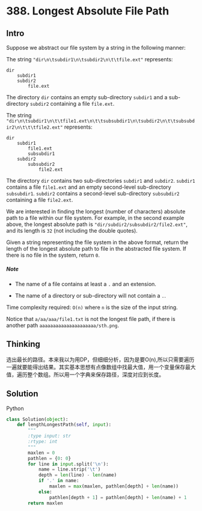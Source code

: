 # 388. Longest Absolute File Path

## Intro

Suppose we abstract our file system by a string in the following manner:

The string `"dir\n\tsubdir1\n\tsubdir2\n\t\tfile.ext"` represents:

```
dir
    subdir1
    subdir2
        file.ext
```

The directory `dir` contains an empty sub-directory `subdir1` and a sub-directory `subdir2` containing a file `file.ext`.

The string `"dir\n\tsubdir1\n\t\tfile1.ext\n\t\tsubsubdir1\n\tsubdir2\n\t\tsubsubdir2\n\t\t\tfile2.ext"` represents:

```
dir
    subdir1
        file1.ext
        subsubdir1
    subdir2
        subsubdir2
            file2.ext
```

The directory `dir` contains two sub-directories `subdir1` and `subdir2`. `subdir1` contains a file `file1.ext` and an empty second-level sub-directory `subsubdir1`. `subdir2` contains a second-level sub-directory `subsubdir2` containing a file `file2.ext`.

We are interested in finding the longest (number of characters) absolute path to a file within our file system. For example, in the second example above, the longest absolute path is `"dir/subdir2/subsubdir2/file2.ext"`, and its length is `32` (not including the double quotes).

Given a string representing the file system in the above format, return the length of the longest absolute path to file in the abstracted file system. If there is no file in the system, return `0`.

##### Note

* The name of a file contains at least a `.` and an extension.

* The name of a directory or sub-directory will not contain a `.`.

Time complexity required: `O(n)` where `n` is the size of the input string.

Notice that `a/aa/aaa/file1.txt` is not the longest file path, if there is another path `aaaaaaaaaaaaaaaaaaaaa/sth.png`.

## Thinking

选出最长的路径。本来我以为用DP，但细细分析，因为是要O(n),所以只需要遍历一遍就要能得出结果。其实基本思想有点像数组中找最大值，用一个变量保存最大值，遍历整个数组。所以用一个字典来保存路径，深度对应到长度。

## Solution

Python

```python
class Solution(object):
    def lengthLongestPath(self, input):
        """
        :type input: str
        :rtype: int
        """
        maxlen = 0
        pathlen = {0: 0}
        for line in input.split('\n'):
            name = line.strip('\t')
            depth = len(line) - len(name)
            if '.' in name:
                maxlen = max(maxlen, pathlen[depth] + len(name))
            else:
                pathlen[depth + 1] = pathlen[depth] + len(name) + 1
        return maxlen
```
